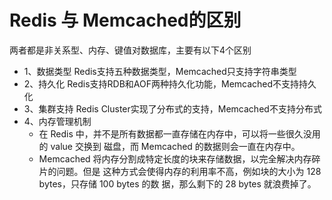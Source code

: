 # Redis 与 Memcached的区别
两者都是非关系型、内存、键值对数据库，主要有以下4个区别
* 1、数据类型
Redis支持五种数据类型，Memcached只支持字符串类型
* 2、持久化
Redis支持RDB和AOF两种持久化功能，Memcached不支持持久化
* 3、集群支持
Redis Cluster实现了分布式的支持，Memcached不支持分布式
* 4、内存管理机制
  * 在 Redis 中，并不是所有数据都一直存储在内存中，可以将一些很久没用的 value 交换到
    磁盘，而 Memcached 的数据则会一直在内存中。
  * Memcached 将内存分割成特定长度的块来存储数据，以完全解决内存碎片的问题。但是
    这种方式会使得内存的利用率不高，例如块的大小为 128 bytes，只存储 100 bytes 的数
    据，那么剩下的 28 bytes 就浪费掉了。
